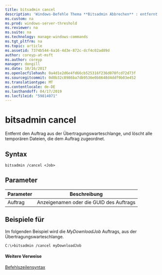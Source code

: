 ```yaml
---
title: bitsadmin cancel
description: 'Windows-Befehle Thema **Bitsadmin Abbrechen** : entfernt den Auftrag aus der Übertragungswarteschlange und löscht alle temporären Dateien, die dem Auftrag zugeordnet.'
ms.custom: na
ms.prod: windows-server-threshold
ms.reviewer: na
ms.suite: na
ms.technology: manage-windows-commands
ms.tgt_pltfrm: na
ms.topic: article
ms.assetid: 7374b544-6a16-4d3e-872c-dcf4c02ad89d
author: coreyp-at-msft
ms.author: coreyp
manager: dongill
ms.date: 10/16/2017
ms.openlocfilehash: 0a4d1e2d6e4fd66cb525316f236d070fcd72d73f
ms.sourcegitcommit: 0d0b32c8986ba7db9536e0b8648d4ddf9b03e452
ms.translationtype: MT
ms.contentlocale: de-DE
ms.lasthandoff: 04/17/2019
ms.locfileid: "59814071"
---
```

# <a name="bitsadmin-cancel"></a>bitsadmin cancel

Entfernt den Auftrag aus der Übertragungswarteschlange, und löscht alle temporären Dateien, die dem Auftrag zugeordnet.

## <a name="syntax"></a>Syntax

```
bitsadmin /cancel <Job>
```

## <a name="parameters"></a>Parameter

|Parameter|Beschreibung|
|---------|-----------|
|Auftrag|Anzeigenamen oder die GUID des Auftrags|

## <a name="BKMK_examples"></a>Beispiele für

Im folgenden Beispiel wird die *MyDownloadJob* Auftrags, aus der Übertragungswarteschlange.
```
C:\>bitsadmin /cancel myDownloadJob
```

#### <a name="additional-references"></a>Weitere Verweise

[Befehlszeilensyntax](command-line-syntax-key.md)